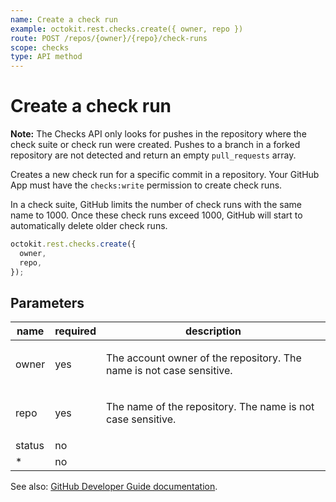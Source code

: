 ```yaml
---
name: Create a check run
example: octokit.rest.checks.create({ owner, repo })
route: POST /repos/{owner}/{repo}/check-runs
scope: checks
type: API method
---
```


# Create a check run

**Note:** The Checks API only looks for pushes in the repository where the check suite or check run were created. Pushes to a branch in a forked repository are not detected and return an empty `pull_requests` array.

Creates a new check run for a specific commit in a repository. Your GitHub App must have the `checks:write` permission to create check runs.

In a check suite, GitHub limits the number of check runs with the same name to 1000. Once these check runs exceed 1000, GitHub will start to automatically delete older check runs.

```js
octokit.rest.checks.create({
  owner,
  repo,
});
```

## Parameters

<table>
  <thead>
    <tr>
      <th>name</th>
      <th>required</th>
      <th>description</th>
    </tr>
  </thead>
  <tbody>
    <tr><td>owner</td><td>yes</td><td>

The account owner of the repository. The name is not case sensitive.

</td></tr>
<tr><td>repo</td><td>yes</td><td>

The name of the repository. The name is not case sensitive.

</td></tr>
<tr><td>status</td><td>no</td><td>

</td></tr>
<tr><td>*</td><td>no</td><td>

</td></tr>
  </tbody>
</table>

See also: [GitHub Developer Guide documentation](https://docs.github.com/rest/reference/checks#create-a-check-run).
